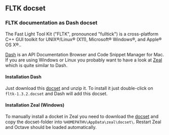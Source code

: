 ## FLTK docset
### FLTK documentation as Dash docset

The Fast Light Tool Kit ("FLTK", pronounced "fulltick") is a cross-platform C++ GUI toolkit for UNIX®/Linux® (X11), Microsoft® Windows®, and Apple® OS X®..

[Dash](kapeli.com/dash) is an API Documentation Browser and Code Snippet Manager for Mac. If you are using Windows or Linux you probably want to have a look at [Zeal](http://zealdocs.org/) which is quite similar to Dash.

#### Installation Dash

Just download this [docset](https://github.com/shuxiao9058/FLTK-docset/archive/master.zip) and unzip it. To install it just double-click on `fltk-1.3.2.docset` and Dash will add this docset.

#### Installation Zeal (Windows)

To manually install a docket in Zeal you need to download the [docset](https://github.com/shuxiao9058/FLTK-docset/archive/master.zip) and copy the docset-folder into `%HOMEPATH%\AppData\zeal\docset\`. Restart Zeal and Octave should be loaded automatically.
